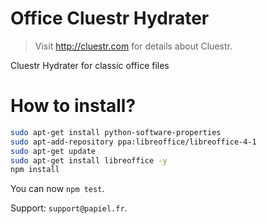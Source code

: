 # Office Cluestr Hydrater
> Visit http://cluestr.com for details about Cluestr.

Cluestr Hydrater for classic office files

# How to install?
```sh
sudo apt-get install python-software-properties
sudo apt-add-repository ppa:libreoffice/libreoffice-4-1
sudo apt-get update
sudo apt-get install libreoffice -y
npm install
```

You can now `npm test`.

Support: `support@papiel.fr`.

